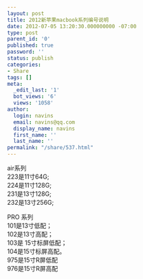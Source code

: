 ```yaml
---
layout: post
title: 2012新苹果macbook系列编号说明
date: 2012-07-05 13:20:30.000000000 -07:00
type: post
parent_id: '0'
published: true
password: ''
status: publish
categories:
- Share
tags: []
meta:
  _edit_last: '1'
  bot_views: '6'
  views: '1058'
author:
  login: navins
  email: navins@qq.com
  display_name: navins
  first_name: ''
  last_name: ''
permalink: "/share/537.html"
---
```

air系列  
223是11寸64G;  
224是11寸128G;  
231是13寸128G;  
232是13寸256G;

PRO 系列  
101是13寸低配；  
102是13寸高配；  
103是 15寸标屏低配；  
104是15寸标屏高配。  
975是15寸R屏低配  
976是15寸R屏高配

